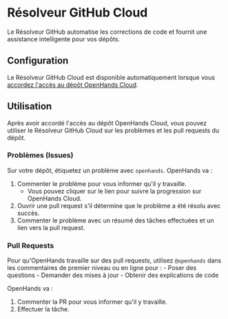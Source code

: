 # Résolveur GitHub Cloud

Le Résolveur GitHub automatise les corrections de code et fournit une assistance intelligente pour vos dépôts.

## Configuration

Le Résolveur GitHub Cloud est disponible automatiquement lorsque vous 
[accordez l'accès au dépôt OpenHands Cloud](./openhands-cloud#adding-repository-access).

## Utilisation

Après avoir accordé l'accès au dépôt OpenHands Cloud, vous pouvez utiliser le Résolveur GitHub Cloud sur les problèmes et les pull requests 
du dépôt.

### Problèmes (Issues)

Sur votre dépôt, étiquetez un problème avec `openhands`. OpenHands va :
1. Commenter le problème pour vous informer qu'il y travaille.
    - Vous pouvez cliquer sur le lien pour suivre la progression sur OpenHands Cloud.
2. Ouvrir une pull request s'il détermine que le problème a été résolu avec succès.
3. Commenter le problème avec un résumé des tâches effectuées et un lien vers la pull request.


### Pull Requests

Pour qu'OpenHands travaille sur des pull requests, utilisez `@openhands` dans les commentaires de premier niveau ou en ligne pour :
     - Poser des questions
     - Demander des mises à jour
     - Obtenir des explications de code

OpenHands va :
1. Commenter la PR pour vous informer qu'il y travaille.
2. Effectuer la tâche.